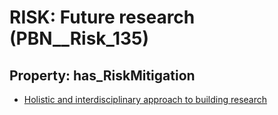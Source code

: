 # RISK: __Future research__ (PBN__Risk_135)

## Property: has_RiskMitigation

* [Holistic and interdisciplinary approach to building research](PBN__RiskMitigation_159)

